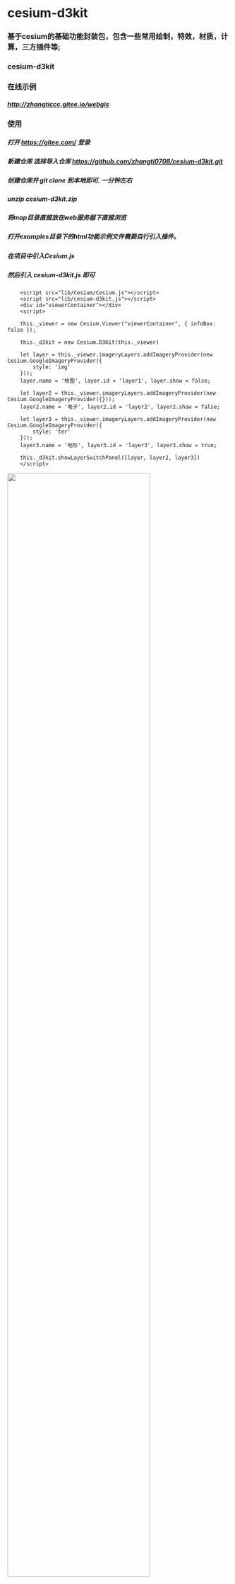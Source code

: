 # cesium-d3kit

### 基于cesium的基础功能封装包，包含一些常用绘制，特效，材质，计算，三方插件等;
### cesium-d3kit

### 在线示例
##### http://zhangticcc.gitee.io/webgis

### 使用

##### 打开 https://gitee.com/ 登录
##### 新建仓库 选择导入仓库 https://github.com/zhangti0708/cesium-d3kit.git
##### 创建仓库并 git clone 到本地即可. 一分钟左右
##### unzip cesium-d3kit.zip
##### 将map目录直接放在web服务器下直接浏览
##### 打开examples目录下的html功能示例文件需要自行引入插件。

#####  在项目中引入Cesium.js

#####  然后引入 cesium-d3kit.js 即可

```
    <script src="lib/Cesium/Cesium.js"></script>
    <script src="lib/cesium-d3kit.js"></script>
    <div id="viewerContainer"></div>
    <script>

    this._viewer = new Cesium.Viewer("viewerContainer", { infoBox: false });

    this._d3kit = new Cesium.D3Kit(this._viewer)

    let layer = this._viewer.imageryLayers.addImageryProvider(new Cesium.GoogleImageryProvider({
        style: 'img'
    }));
    layer.name = '地图', layer.id = 'layer1', layer.show = false;

    let layer2 = this._viewer.imageryLayers.addImageryProvider(new Cesium.GoogleImageryProvider({}));
    layer2.name = '电子', layer2.id = 'layer2', layer2.show = false;

    let layer3 = this._viewer.imageryLayers.addImageryProvider(new Cesium.GoogleImageryProvider({
        style: 'ter'
    }));
    layer3.name = '地形', layer3.id = 'layer3', layer3.show = true;

    this._d3kit.showLayerSwitchPanel([layer, layer2, layer3])
    </script>
```
  
<a href="http://zhangticcc.gitee.io/webgis/#/gis/examples?exampleURL=measure&tempUrl=%2Fwebgis%2Fd3kit%2Ftemp.html&type=d3old"><img alt="" height="80%" src="https://img-blog.csdnimg.cn/20200512160451599.png?x-oss-process=image/watermark,type_ZmFuZ3poZW5naGVpdGk,shadow_10,text_aHR0cHM6Ly9ibG9nLmNzZG4ubmV0L3dlaXhpbl80MDkwMjUyNw==,size_16,color_FFFFFF,t_70" width="80%" ></a>&nbsp;
<a href="http://zhangticcc.gitee.io/webgis/#/gis/examples?exampleURL=measure&tempUrl=%2Fwebgis%2Fd3kit%2Ftemp.html&type=d3old"></a><br>

<a href="http://zhangticcc.gitee.io/webgis/#/gis/examples?exampleURL=measure&tempUrl=%2Fwebgis%2Fd3kit%2Ftemp.html&type=d3old"><img alt="" height="80%" src="https://img-blog.csdnimg.cn/20200522190732776.gif" width="80%" ></a>&nbsp;
<a href="http://zhangticcc.gitee.io/webgis/#/gis/examples?exampleURL=measure&tempUrl=%2Fwebgis%2Fd3kit%2Ftemp.html&type=d3old"></a><br>
